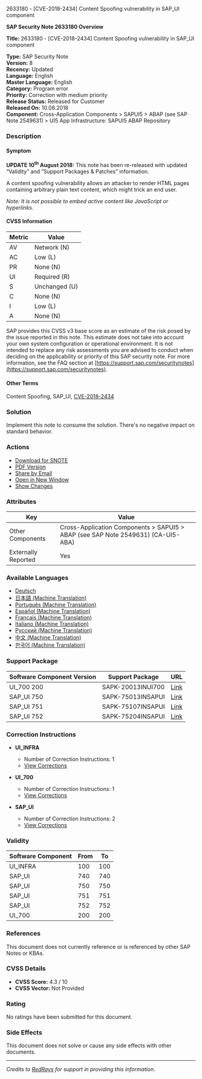 2633180 - [CVE-2018-2434] Content Spoofing vulnerability in SAP_UI component

**SAP Security Note 2633180 Overview**

**Title:** 2633180 - [CVE-2018-2434] Content Spoofing vulnerability in SAP_UI component

**Type:** SAP Security Note  
**Version:** 8  
**Recency:** Updated  
**Language:** English  
**Master Language:** English  
**Category:** Program error  
**Priority:** Correction with medium priority  
**Release Status:** Released for Customer  
**Released On:** 10.08.2018  
**Component:** Cross-Application Components > SAPUI5 > ABAP (see SAP Note 2549631) > UI5 App Infrastructure: SAPUI5 ABAP Repository

### Description

#### Symptom

**UPDATE 10<sup>th</sup> August 2018:** This note has been re-released with updated “Validity” and “Support Packages & Patches” information.

A content spoofing vulnerability allows an attacker to render HTML pages containing arbitrary plain text content, which might trick an end user.

*Note: It is not possible to embed active content like JavaScript or hyperlinks.*

#### CVSS Information

| **Metric** | **Value**               |
|------------|-------------------------|
| AV         | Network (N)             |
| AC         | Low (L)                 |
| PR         | None (N)                |
| UI         | Required (R)            |
| S          | Unchanged (U)           |
| C          | None (N)                |
| I          | Low (L)                 |
| A          | None (N)                |

SAP provides this CVSS v3 base score as an estimate of the risk posed by the issue reported in this note. This estimate does not take into account your own system configuration or operational environment. It is not intended to replace any risk assessments you are advised to conduct when deciding on the applicability or priority of this SAP security note. For more information, see the FAQ section at [https://support.sap.com/securitynotes](https://support.sap.com/securitynotes).

#### Other Terms

Content Spoofing, SAP_UI, [CVE-2018-2434](http://cve.mitre.org/cgi-bin/cvename.cgi?name=2018-2434)

### Solution

Implement this note to consume the solution. There's no negative impact on standard behavior.

### Actions

- [Download for SNOTE](https://notesdownloads.sap.com/note/0040000001336372018)
- [PDF Version](https://userapps.support.sap.com/sap/support/sfm/notes/print/0002633180?language=en-US&token=2D87F0F118D8A8A07F8B25B2F8B810E1)
- [Share by Email](https://me.sap.com/notes/0002633180/E)  
- [Open in New Window](https://me.sap.com/notes/0002633180/E)
- [Show Changes](https://me.sap.com/notesLatestChanges/0002633180/E/diff)

### Attributes

| Key                | Value                                                                                                         |
|--------------------|---------------------------------------------------------------------------------------------------------------|
| Other Components   | Cross-Application Components > SAPUI5 > ABAP (see SAP Note 2549631) (CA-UI5-ABA)                              |
| Externally Reported| Yes                                                                                                           |

### Available Languages

- [Deutsch](https://me.sap.com/notes/0002633180/D)
- [日本語 (Machine Translation)](https://me.sap.com/notes/0002633180/J)
- [Português (Machine Translation)](https://me.sap.com/notes/0002633180/P)
- [Español (Machine Translation)](https://me.sap.com/notes/0002633180/S)
- [Français (Machine Translation)](https://me.sap.com/notes/0002633180/F)
- [Italiano (Machine Translation)](https://me.sap.com/notes/0002633180/I)
- [Русский (Machine Translation)](https://me.sap.com/notes/0002633180/R)
- [中文 (Machine Translation)](https://me.sap.com/notes/0002633180/1)
- [한국어 (Machine Translation)](https://me.sap.com/notes/0002633180/3)

### Support Package

| Software Component Version | Support Package                | URL                                                          |
|----------------------------|--------------------------------|--------------------------------------------------------------|
| UI_700 200                 | SAPK-20013INUI700              | [Link](https://me.sap.com/supportpackage/SAPK-20013INUI700)  |
| SAP_UI 750                 | SAPK-75013INSAPUI              | [Link](https://me.sap.com/supportpackage/SAPK-75013INSAPUI)  |
| SAP_UI 751                 | SAPK-75107INSAPUI              | [Link](https://me.sap.com/supportpackage/SAPK-75107INSAPUI)  |
| SAP_UI 752                 | SAPK-75204INSAPUI              | [Link](https://me.sap.com/supportpackage/SAPK-75204INSAPUI)  |

### Correction Instructions

- **UI_INFRA**
  - Number of Correction Instructions: 1
  - [View Corrections](https://me.sap.com/corrins/0002633180/13992)

- **UI_700**
  - Number of Correction Instructions: 1
  - [View Corrections](https://me.sap.com/corrins/0002633180/19846)

- **SAP_UI**
  - Number of Correction Instructions: 2
  - [View Corrections](https://me.sap.com/corrins/0002633180/15108)

### Validity

| Software Component | From | To  |
|--------------------|------|-----|
| UI_INFRA           | 100  | 100 |
| SAP_UI             | 740  | 740 |
| SAP_UI             | 750  | 750 |
| SAP_UI             | 751  | 751 |
| SAP_UI             | 752  | 752 |
| UI_700             | 200  | 200 |

### References

This document does not currently reference or is referenced by other SAP Notes or KBAs.

### CVSS Details

- **CVSS Score:** 4.3 / 10
- **CVSS Vector:** Not Provided

### Rating

No ratings have been submitted for this document.

### Side Effects

This document does not solve or cause any side effects with other documents.

---

*Credits to [RedRays](https://redrays.io) for support in providing this information.*